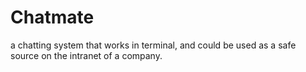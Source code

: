 # Chatmate
a chatting system that works in terminal, and could be used as a safe source on the intranet of a company.
